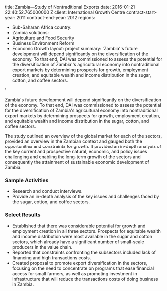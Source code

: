 
title: Zambia—Study of Nontraditional Exports
date: 2016-01-21 22:40:52.765000000 Z
client: International Growth Centre
contract-start-year: 2011
contract-end-year: 2012
regions:
- Sub-Saharan Africa
country:
- Zambia
solutions:
- Agriculture and Food Security
- Business Environment Reform
- Economic Growth
layout: project
summary: 'Zambia''s future development will depend significantly on the diversification
  of the economy. To that end, DAI was commissioned to assess the potential for the
  diversification of Zambia''s agricultural economy into nontraditional export markets
  by determining prospects for growth, employment creation, and equitable wealth and
  income distribution in the sugar, cotton, and coffee sectors.

'


Zambia's future development will depend significantly on the diversification of the economy. To that end, DAI was commissioned to assess the potential for the diversification of Zambia's agricultural economy into nontraditional export markets by determining prospects for growth, employment creation, and equitable wealth and income distribution in the sugar, cotton, and coffee sectors.

The study outlined an overview of the global market for each of the sectors, provided an overview in the Zambian context and gauged both the opportunities and constraints for growth. It provided an in-depth analysis of the key current and prospective natural, economic, and policy issues challenging and enabling the long-term growth of the sectors and consequently the attainment of sustainable economic development of Zambia.

###  Sample Activities

* Research and conduct interviews.
* Provide an in-depth analysis of the key issues and challenges faced by the sugar, cotton, and coffee sectors.

###  Select Results

* Established that there was considerable potential for growth and employment creation in all three sectors. Prospects for equitable wealth and income distribution were most available in the sugar and cotton sectors, which already have a significant number of small-scale producers in the value chain.
* Reported that constraints confronting the subsectors included lack of financing and high transactions costs.
* Created proposal to promote export diversification in the sectors, focusing on the need to concentrate on programs that ease financial access for small farmers, as well as promoting investment in infrastructure that will reduce the transactions costs of doing business in Zambia.
